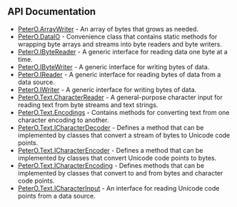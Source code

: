 ## API Documentation

 * [PeterO.ArrayWriter](PeterO.ArrayWriter.md) - An array of bytes that grows as needed.
 * [PeterO.DataIO](PeterO.DataIO.md) - Convenience class that contains static methods for wrapping byte arrays       and streams into byte readers and byte writers.
 * [PeterO.IByteReader](PeterO.IByteReader.md) - A generic interface for reading data one byte at a time.
 * [PeterO.IByteWriter](PeterO.IByteWriter.md) - A generic interface for writing bytes of data.
 * [PeterO.IReader](PeterO.IReader.md) - A generic interface for reading bytes of data from a data source.
 * [PeterO.IWriter](PeterO.IWriter.md) - A generic interface for writing bytes of data.
 * [PeterO.Text.CharacterReader](PeterO.Text.CharacterReader.md) - A general-purpose character input for reading text from byte streams and       text strings.
 * [PeterO.Text.Encodings](PeterO.Text.Encodings.md) - Contains methods for converting text from one character encoding to       another.
 * [PeterO.Text.ICharacterDecoder](PeterO.Text.ICharacterDecoder.md) - Defines a method that can be implemented by classes that convert a stream       of bytes to Unicode code points.
 * [PeterO.Text.ICharacterEncoder](PeterO.Text.ICharacterEncoder.md) - Defines a method that can be implemented by classes that convert Unicode       code points to bytes.
 * [PeterO.Text.ICharacterEncoding](PeterO.Text.ICharacterEncoding.md) - Defines methods that can be implemented by classes that convert to and from bytes and character code points.
 * [PeterO.Text.ICharacterInput](PeterO.Text.ICharacterInput.md) - An interface for reading Unicode code points from a data source.
